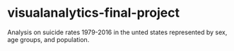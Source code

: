 # visualanalytics-final-project

Analysis on suicide rates 1979-2016 in the unted states represented by sex, age groups, and population.
